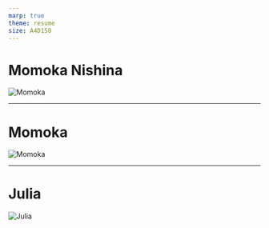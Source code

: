 ```yaml
---
marp: true
theme: resume 
size: A4D150
---
```


# Momoka Nishina
![Momoka](https://eakjymj.iusutyutlirr.hath.network:2333/h/aceef7c3acea260d5f2aaf40d4411671c76119ec-150040-801-1200-jpg/keystamp=1734937800-4181ee8a3d;fileindex=5566202;xres=2400/03.jpg)

---

# Momoka
![Momoka](https://romysse.wiisyddnvhal.hath.network/h/e080b76b5926ca13fabb3b52739c880760b61f9f-148650-801-1200-jpg/keystamp=1734945600-c9f792e972;fileindex=8557837;xres=2400/02.jpg)

---
# Julia
![Julia](https://encrypted-tbn0.gstatic.com/images?q=tbn:ANd9GcQAZmkYo3cpLbkjQzGlcdMQ8uFKXjYQDV-Z0A&s)